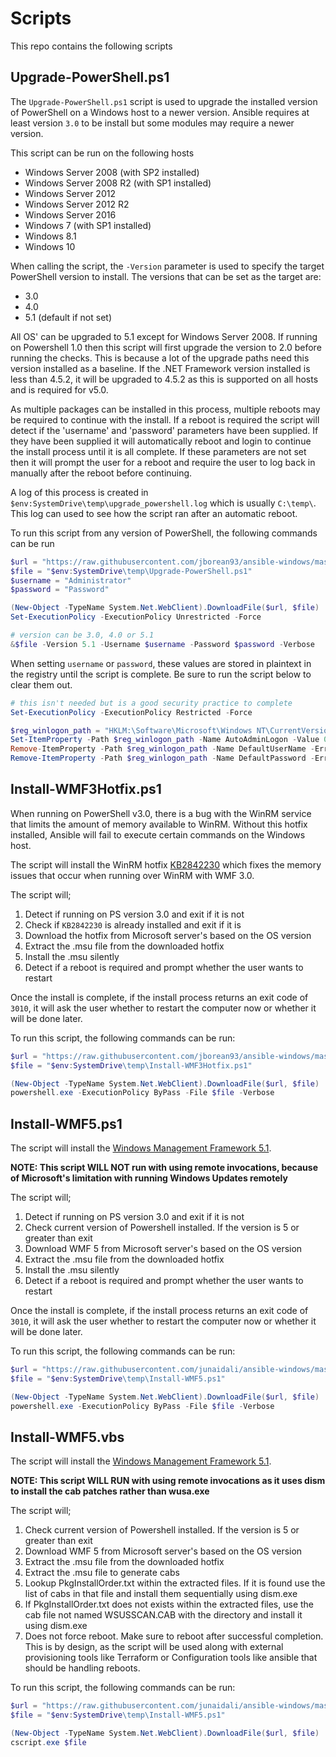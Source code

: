 # Scripts
This repo contains the following scripts

## Upgrade-PowerShell.ps1
The `Upgrade-PowerShell.ps1` script is used to upgrade the installed version of
PowerShell on a Windows host to a newer version. Ansible requires at least
version `3.0` to be install but some modules may require a newer version.

This script can be run on the following hosts
* Windows Server 2008 (with SP2 installed)
* Windows Server 2008 R2 (with SP1 installed)
* Windows Server 2012
* Windows Server 2012 R2
* Windows Server 2016
* Windows 7 (with SP1 installed)
* Windows 8.1
* Windows 10

When calling the script, the `-Version` parameter is used to specify the target
PowerShell version to install. The versions that can be set as the target are:
* 3.0
* 4.0
* 5.1 (default if not set)

All OS' can be upgraded to 5.1 except for Windows Server 2008. If running
on Powershell 1.0 then this script will first upgrade the version to 2.0
before running the checks. This is because a lot of the upgrade paths need
this version installed as a baseline. If the .NET Framework version
installed is less than 4.5.2, it will be upgraded to 4.5.2 as this is
supported on all hosts and is required for v5.0.

As multiple packages can be installed in this process, multiple reboots may
be required to continue with the install. If a reboot is required the
script will detect if the 'username' and 'password' parameters have been
supplied. If they have been supplied it will automatically reboot and login
to continue the install process until it is all complete. If these
parameters are not set then it will prompt the user for a reboot and
require the user to log back in manually after the reboot before
continuing.

A log of this process is created in
`$env:SystemDrive\temp\upgrade_powershell.log` which is usually `C:\temp\`.
This log can used to see how the script ran after an automatic reboot.

To run this script from any version of PowerShell, the following commands can
be run

```PowerShell
$url = "https://raw.githubusercontent.com/jborean93/ansible-windows/master/scripts/Upgrade-PowerShell.ps1"
$file = "$env:SystemDrive\temp\Upgrade-PowerShell.ps1"
$username = "Administrator"
$password = "Password"

(New-Object -TypeName System.Net.WebClient).DownloadFile($url, $file)
Set-ExecutionPolicy -ExecutionPolicy Unrestricted -Force

# version can be 3.0, 4.0 or 5.1
&$file -Version 5.1 -Username $username -Password $password -Verbose
```

When setting `username` or `password`, these values are stored in plaintext in
the registry until the script is complete. Be sure to run the script below to
clear them out.

```PowerShell
# this isn't needed but is a good security practice to complete
Set-ExecutionPolicy -ExecutionPolicy Restricted -Force

$reg_winlogon_path = "HKLM:\Software\Microsoft\Windows NT\CurrentVersion\Winlogon"
Set-ItemProperty -Path $reg_winlogon_path -Name AutoAdminLogon -Value 0
Remove-ItemProperty -Path $reg_winlogon_path -Name DefaultUserName -ErrorAction SilentlyContinue
Remove-ItemProperty -Path $reg_winlogon_path -Name DefaultPassword -ErrorAction SilentlyContinue
```

## Install-WMF3Hotfix.ps1
When running on PowerShell v3.0, there is a bug with the WinRM service that
limits the amount of memory available to WinRM. Without this hotfix installed,
Ansible will fail to execute certain commands on the Windows host.

The script will install the WinRM hotfix [KB2842230](https://support.microsoft.com/en-us/help/2842230/-out-of-memory-error-on-a-computer-that-has-a-customized-maxmemorypers)
which fixes the memory issues that occur when running over WinRM with WMF 3.0.

The script will;
1. Detect if running on PS version 3.0 and exit if it is not
2. Check if `KB2842230` is already installed and exit if it is
3. Download the hotfix from Microsoft server's based on the OS version
4. Extract the .msu file from the downloaded hotfix
5. Install the .msu silently
6. Detect if a reboot is required and prompt whether the user wants to restart

Once the install is complete, if the install process returns an exit
code of `3010`, it will ask the user whether to restart the computer now
or whether it will be done later.

To run this script, the following commands can be run:

```PowerShell
$url = "https://raw.githubusercontent.com/jborean93/ansible-windows/master/scripts/Install-WMF3Hotfix.ps1"
$file = "$env:SystemDrive\temp\Install-WMF3Hotfix.ps1"

(New-Object -TypeName System.Net.WebClient).DownloadFile($url, $file)
powershell.exe -ExecutionPolicy ByPass -File $file -Verbose
```

## Install-WMF5.ps1

The script will install the [Windows Management Framework 5.1](https://www.microsoft.com/en-us/download/details.aspx?id=54616). 

**NOTE: This script WILL NOT run with using remote invocations, because of Microsoft's limitation with running Windows Updates remotely**

The script will;
1. Detect if running on PS version 3.0 and exit if it is not
2. Check current version of Powershell installed. If the version is 5 or greater than exit
3. Download WMF 5 from Microsoft server's based on the OS version
4. Extract the .msu file from the downloaded hotfix
5. Install the .msu silently
6. Detect if a reboot is required and prompt whether the user wants to restart

Once the install is complete, if the install process returns an exit
code of `3010`, it will ask the user whether to restart the computer now
or whether it will be done later.

To run this script, the following commands can be run:

```PowerShell
$url = "https://raw.githubusercontent.com/junaidali/ansible-windows/master/scripts/Install-WMF5.ps1"
$file = "$env:SystemDrive\temp\Install-WMF5.ps1"

(New-Object -TypeName System.Net.WebClient).DownloadFile($url, $file)
powershell.exe -ExecutionPolicy ByPass -File $file -Verbose
```


## Install-WMF5.vbs
The script will install the [Windows Management Framework 5.1](https://www.microsoft.com/en-us/download/details.aspx?id=54616). 

**NOTE: This script WILL RUN with using remote invocations as it uses dism to install the cab patches rather than wusa.exe**

The script will;
1. Check current version of Powershell installed. If the version is 5 or greater than exit
2. Download WMF 5 from Microsoft server's based on the OS version
3. Extract the .msu file from the downloaded hotfix
4. Extract the .msu file to generate cabs
5. Lookup PkgInstallOrder.txt within the extracted files. If it is found use the list of cabs in that file and install them sequentially using dism.exe
6. If PkgInstallOrder.txt does not exists within the extracted files, use the cab file not named WSUSSCAN.CAB with the directory and install it using dism.exe
6. Does not force reboot. Make sure to reboot after successful completion. This is by design, as the script will be used along with external provisioning tools like Terraform or Configuration tools like ansible that should be handling reboots.

To run this script, the following commands can be run:

```PowerShell
$url = "https://raw.githubusercontent.com/junaidali/ansible-windows/master/scripts/Install-WMF5.vbs"
$file = "$env:SystemDrive\temp\Install-WMF5.ps1"

(New-Object -TypeName System.Net.WebClient).DownloadFile($url, $file)
cscript.exe $file
```
